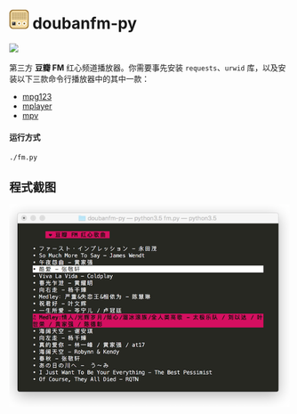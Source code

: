 # ![](art/logo.jpg) doubanfm-py

![](https://img.shields.io/badge/python-2.7%2B%2C%203.3%2B-blue.svg)

第三方 **豆瓣 FM** 红心频道播放器。你需要事先安装  `requests`、`urwid` 库，以及安装以下三款命令行播放器中的其中一款：
- [mpg123](http://www.mpg123.de/)
- [mplayer](http://mplayerhq.hu/design7/news.html)
- [mpv](http://mpv.io/)

#### 运行方式
```
./fm.py
```

## 程式截图
![](art/screenshot.png)
